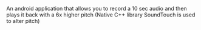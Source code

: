 An android application that allows you to record a 10 sec audio and then plays it back with a 6x higher pitch (Native C++ library SoundTouch is used to alter pitch)
